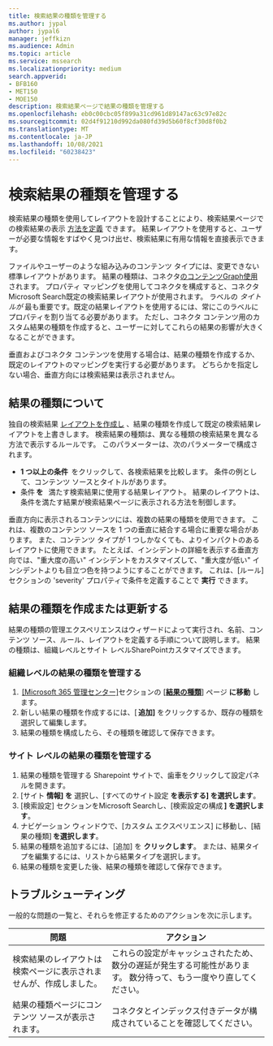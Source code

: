 ```yaml
---
title: 検索結果の種類を管理する
ms.author: jypal
author: jypal6
manager: jeffkizn
ms.audience: Admin
ms.topic: article
ms.service: mssearch
ms.localizationpriority: medium
search.appverid:
- BFB160
- MET150
- MOE150
description: 検索結果ページで結果の種類を管理する
ms.openlocfilehash: eb0c00cbc05f899a31cd961d89147ac63c97e82c
ms.sourcegitcommit: 02d4f91210d992da080fd39d5b60f8cf30d8f0b2
ms.translationtype: MT
ms.contentlocale: ja-JP
ms.lasthandoff: 10/08/2021
ms.locfileid: "60238423"
---
```

# <a name="manage-result-types"></a>検索結果の種類を管理する

検索結果の種類を使用してレイアウトを設計することにより、検索結果ページでの検索結果の表示 [方法を定義](customize-results-layout.md) できます。 結果レイアウトを使用すると、ユーザーが必要な情報をすばやく見つけ出せ、検索結果に有用な情報を直接表示できます。

ファイルやユーザーのような組み込みのコンテンツ タイプには、変更できない標準レイアウトがあります。 結果の種類は、コネクタ[のコンテンツGraph使用](connectors-overview.md)されます。 プロパティ マッピングを使用してコネクタを構成すると、コネクタMicrosoft Search既定の検索結果レイアウトが使用されます。 ラベルの *タイトルが* 最も重要です。既定の結果レイアウトを使用するには、常にこのラベルにプロパティを割り当てる必要があります。 ただし、コネクタ コンテンツ用のカスタム結果の種類を作成すると、ユーザーに対してこれらの結果の影響が大きくなることができます。

垂直およびコネクタ コンテンツを使用する場合は、結果の種類を作成するか、既定のレイアウトのマッピングを実行する必要があります。 どちらかを指定しない場合、垂直方向には検索結果は表示されません。

## <a name="understanding-result-types"></a>結果の種類について

独自の検索結果 [レイアウトを作成し](customize-results-layout.md) 、結果の種類を作成して既定の検索結果レイアウトを上書きします。 検索結果の種類は、異なる種類の検索結果を異なる方法で表示するルールです。 このパラメーターは、次のパラメーターで構成されます。

- **1 つ以上の条件**  をクリックして、各検索結果を比較します。 条件の例として、コンテンツ ソースとタイトルがあります。
- 条件 **を**   満たす検索結果に使用する結果レイアウト。 結果のレイアウトは、条件を満たす結果が検索結果ページに表示される方法を制御します。

垂直方向に表示されるコンテンツには、複数の結果の種類を使用できます。 これは、複数のコンテンツ ソースを 1 つの垂直に結合する場合に重要な場合があります。 また、コンテンツ タイプが 1 つしかなくても、よりインパクトのあるレイアウトに使用できます。 たとえば、インシデントの詳細を表示する垂直方向では、"重大度の高い" インシデントをカスタマイズして、"重大度が低い" インシデントよりも目立つ色を持つようにすることができます。 これは、[ルール] セクションの 'severity' プロパティで条件を定義することで **実行** できます。

## <a name="create-or-update-result-types"></a>結果の種類を作成または更新する

結果の種類の管理エクスペリエンスはウィザードによって実行され、名前、コンテンツ ソース、ルール、レイアウトを定義する手順について説明します。 結果の種類は、組織レベルとサイト レベルSharePointカスタマイズできます。

### <a name="manage-organization-level-result-types"></a>組織レベルの結果の種類を管理する

1.  [[Microsoft 365 管理センター]](https://admin.microsoft.com/)セクションの [[**結果の種類**](https://admin.microsoft.com/Adminportal/Home#/MicrosoftSearch/resulttypes)] ページ **に移動** します。
2. 新しい結果の種類を作成するには、[ **追加]** をクリックするか、既存の種類を選択して編集します。
3. 結果の種類を構成したら、その種類を確認して保存できます。

### <a name="manage-site-level-result-types"></a>サイト レベルの結果の種類を管理する

1. 結果の種類を管理する Sharepoint サイトで、歯車をクリックして設定パネルを開きます。
2. [サイト **情報] を** 選択し、[すべてのサイト設定 **を表示する] を選択します**。  
3. [検索設定] セクションをMicrosoft Searchし、[検索設定の構成 **] を選択します**。
4. ナビゲーション ウィンドウで、[カスタム エクスペリエンス] に移動し、[結果の種類] **を選択します**。
5. 結果の種類を追加するには、[追加] を **クリックします**。 または、結果タイプを編集するには、リストから結果タイプを選択します。
6. 結果の種類を変更した後、結果の種類を確認して保存できます。

## <a name="troubleshooting"></a>トラブルシューティング

一般的な問題の一覧と、それらを修正するためのアクションを次に示します。

|問題  |アクション  |
|---------|---------|
| 検索結果のレイアウトは検索ページに表示されませんが、作成しました。 | これらの設定がキャッシュされたため、数分の遅延が発生する可能性があります。 数分待って、もう一度やり直してください。        |
| 結果の種類ページにコンテンツ ソースが表示されます。 | コネクタとインデックス付きデータが構成されていることを確認してください。   |
